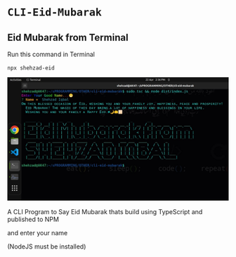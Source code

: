 # `CLI-Eid-Mubarak`

## Eid Mubarak from Terminal

Run this command in Terminal

```
npx shehzad-eid
```

![Preview](./preview.jpeg)

A CLI Program to Say Eid Mubarak thats build using TypeScript and published to NPM

and enter your name

(NodeJS must be installed)
